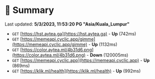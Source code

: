 # 📖 Summary
Last updated: **5/3/2023, 11:53:20 PG "Asia/Kuala_Lumpur"**

- `GET` [https://hst.aytea.ga](https://hst.aytea.ga) - **Up** (742ms)
- `GET` [https://memeapi.cyclic.app/gimme](https://memeapi.cyclic.app/gimme) - **Up** (1132ms)
- `GET` [https://color.aytea.ml/4b31d6.png](https://color.aytea.ml/4b31d6.png) - **Down** (120005ms)
- `GET` [https://memeapi.cyclic.app](https://memeapi.cyclic.app) - **Up** (869ms)
- `GET` [https://klik.ml/health](https://klik.ml/health) - **Up** (992ms)
